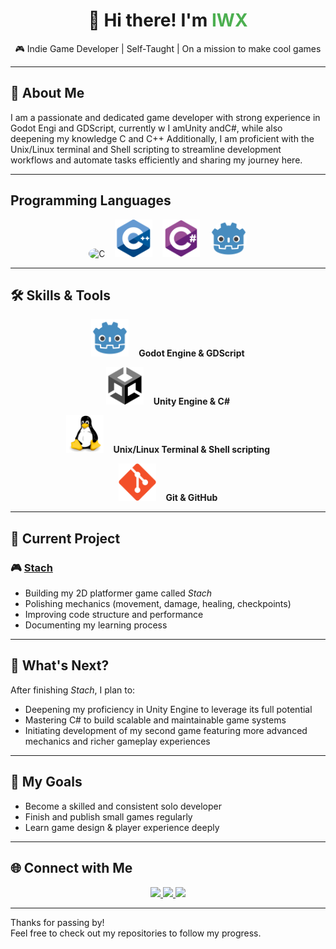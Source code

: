 
<h1 align="center">👋 Hi there! I'm <span style="color:#4CAF50">IWX</span></h1>

<p align="center">
🎮 Indie Game Developer | Self-Taught | On a mission to make cool games

---

## 🧠 About Me

I am a passionate and dedicated game developer with strong experience in Godot Engi and GDScript, currently w
I amUnity andC#, while also deepening my knowledge C and C++ 
Additionally, I am proficient with the Unix/Linux terminal and Shell scripting to streamline development workflows and automate tasks efficiently and sharing my journey here.

---

## Programming Languages

<p float="left" align="center">
  <img src="https://img.icons8.com/color/96/000000/c-programming.png" alt="C" width="65" height="65" style="border-radius:60%;"/>
  &nbsp;&nbsp;
  <img src="https://raw.githubusercontent.com/devicons/devicon/master/icons/cplusplus/cplusplus-original.svg" alt="C++" width="60" height="60"/>
  &nbsp;&nbsp;
  <img src="https://raw.githubusercontent.com/devicons/devicon/master/icons/csharp/csharp-original.svg" alt="C#" width="60" height="60"/>
  &nbsp;&nbsp;
  <img src="https://raw.githubusercontent.com/godotengine/godot/master/icon.svg" alt="Godot" width="60" height="60" style="border-radius:50%;"/>
</p>

---

## 🛠 Skills & Tools

<p float="left" align="center">
  <img src="https://raw.githubusercontent.com/godotengine/godot/master/icon.svg" alt="Godot" width="60" height="60"/>
  &nbsp;&nbsp;
  <b>Godot Engine & GDScript</b>
</p>

<p float="left" align="center">
  <img src="https://raw.githubusercontent.com/devicons/devicon/master/icons/unity/unity-original.svg" alt="Unity" width="60" height="60"/>
  &nbsp;&nbsp;
  <b>Unity Engine & C#</b>
</p>

<p float="left" align="center">
  <img src="https://raw.githubusercontent.com/devicons/devicon/master/icons/linux/linux-original.svg" alt="Linux" width="60" height="60"/>
  &nbsp;&nbsp;
  <b>Unix/Linux Terminal & Shell scripting</b>
</p>

<p float="left" align="center">
  <img src="https://raw.githubusercontent.com/devicons/devicon/master/icons/git/git-original.svg" alt="Git" width="60" height="60"/>
  &nbsp;&nbsp;
  <b>Git & GitHub</b>
</p>

---

## 📌 Current Project

### 🎮 [Stach](https://github.com/IWXdev/Stach)
- Building my 2D platformer game called *Stach*
- Polishing mechanics (movement, damage, healing, checkpoints)
- Improving code structure and performance
- Documenting my learning process

---

## 🚀 What's Next?

After finishing *Stach*, I plan to:

- Deepening my proficiency in Unity Engine to leverage its full potential
- Mastering C# to build scalable and maintainable game systems
- Initiating development of my second game featuring more advanced mechanics and richer gameplay experiences

---

## 🌱 My Goals

- Become a skilled and consistent solo developer
- Finish and publish small games regularly
- Learn game design & player experience deeply

---
## 🌐 Connect with Me


<p align="center">
  <a href="https://iwx-10.itch.io/">
    <img src="https://img.shields.io/badge/itch.io-FA5C5C?style=for-the-badge&logo=itchdotio&logoColor=white" />
  </a>
  <a href="https://www.instagram.com/ayoub__iwx?igsh=N3k2ZXBiOWhiZTU1">
    <img src="https://img.shields.io/badge/Instagram-E4405F?style=for-the-badge&logo=instagram&logoColor=white" />
  </a>
  <a href="https://x.com/AYOUB_IWX?t=nCRvwL-EjUBEvQsSuS7_oQ&s=09">
    <img src="https://img.shields.io/badge/X-1DA1F2?style=for-the-badge&logo=twitter&logoColor=white" />
  </a>
</p>

---
Thanks for passing by!  
Feel free to check out my repositories to follow my progress.
